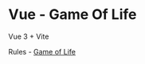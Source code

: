 # Vue - Game Of Life

Vue 3 + Vite

Rules - [Game of Life](https://en.wikipedia.org/wiki/Conway%27s_Game_of_Life)